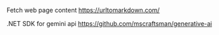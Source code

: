 ﻿Fetch web page content
https://urltomarkdown.com/

.NET SDK for gemini api
https://github.com/mscraftsman/generative-ai